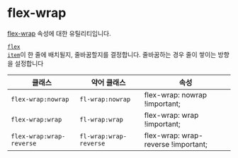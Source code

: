 # flex-wrap

[flex-wrap](https://developer.mozilla.org/en-US/docs/Web/CSS/flex-wrap) 속성에 대한 유틸리티입니다.

[<code>flex item</code>](https://developer.mozilla.org/en-US/docs/Glossary/Flex_Item)이 한 줄에 배치될지, 줄바꿈할지를 결정합니다. 줄바꿈하는 경우 줄이 쌓이는 방향을 설정합니다

<table>
  <thead>
    <tr>
      <th scope="col">클래스</th>
      <th scope="col">약어 클래스</th>
      <th scope="col">속성</th>
    </tr>
  </thead>
  <tbody>
    <!-- flex-wrap: nowrap -->
    <tr>
      <td><code>flex-wrap:nowrap</code></td>
      <td><code>fl-wrap:nowrap</code></td>
      <td><span class="code">flex-wrap: nowrap !important;</span></td>
    </tr>
    <!-- flex-wrap: wrap -->
    <tr>
      <td><code>flex-wrap:wrap</code></td>
      <td><code>fl-wrap:wrap</code></td>
      <td><span class="code">flex-wrap: wrap !important;</span></td>
    </tr>
    <!-- flex-wrap: wrap-reverse -->
    <tr>
      <td><code>flex-wrap:wrap-reverse</code></td>
      <td><code>fl-wrap:wrap-reverse</code></td>
      <td><span class="code">flex-wrap: wrap-reverse !important;</span></td>
    </tr>
  </tbody> 
</table>

